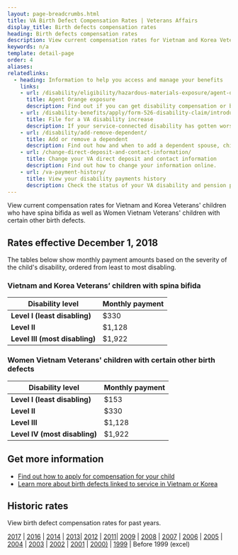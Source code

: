 ```yaml
---
layout: page-breadcrumbs.html
title: VA Birth Defect Compensation Rates | Veterans Affairs
display_title: Birth defects compensation rates
heading: Birth defects compensation rates
description: View current compensation rates for Vietnam and Korea Veterans' children who have spina bifida as well as Women Vietnam Veterans' children with certain other birth defects.
keywords: n/a
template: detail-page
order: 4
aliases:
relatedlinks:
  - heading: Information to help you access and manage your benefits
    links:
    - url: /disability/eligibility/hazardous-materials-exposure/agent-orange/
      title: Agent Orange exposure
      description: Find out if you can get disability compensation or benefits for illnesses believed to be caused by Agent Orange, a toxic chemical used to clear trees and plants during the war.
    - url: /disability-benefits/apply/form-526-disability-claim/introduction/ 
      title: File for a VA disability increase
      description: If your service-connected disability has gotten worse, find out how to file a claim to increase your disability rating.
    - url: /disability/add-remove-dependent/
      title: Add or remove a dependent
      description: Find out how and when to add a dependent spouse, child, or parent to your VA disability benefits. Also learn how to remove a dependent from your benefits.
    - url: /change-direct-deposit-and-contact-information/
      title: Change your VA direct deposit and contact information
      description: Find out how to change your information online.
    - url: /va-payment-history/
      title: View your disability payments history
      description: Check the status of your VA disability and pension payments. You can also see certain survivor benefits.      
---
```

<div class="va-introtext">

View current compensation rates for Vietnam and Korea Veterans' children who have spina bifida as well as Women Vietnam Veterans' children with certain other birth defects. 
</div>

<h2>Rates effective December 1, 2018</h2>

The tables below show monthly payment amounts based on the severity of the child's disability, ordered from least to most disabling.

<h3>Vietnam and Korea Veterans’ children with spina bifida</h3>

| Disability level  | Monthly payment | 
| -- | -- | 
| **Level I (least disabling)** | $330 | 
| **Level II**  | $1,128 | 
| **Level III (most disabling)** | $1,922 | 

<h3>Women Vietnam Veterans' children with certain other birth defects</h3>

| Disability level  | Monthly payment | 
| -- | -- | 
| **Level I (least disabling)** | $153 | 
| **Level II**  | $330 | 
| **Level III** | $1,128 | 
| **Level IV (most disabling)** | $1,922 | 


<h2>Get more information</h2>

- [Find out how to apply for compensation for your child](/disability/eligibility/special-claims/birth-defects/)
- [Learn more about birth defects linked to service in Vietnam or Korea](https://www.publichealth.va.gov/exposures/agentorange/birth-defects/index.asp)

<h2>Historic rates</h2>

View birth defect compensation rates for past years.

[2017](https://www.benefits.va.gov/COMPENSATION/sb2017.asp) | [2016](https://www.benefits.va.gov/COMPENSATION/sb2016.asp) | [2014](https://www.benefits.va.gov/COMPENSATION/sb2014.asp) | [2013](https://www.benefits.va.gov/COMPENSATION/sb2013.asp)| [2012](https://www.benefits.va.gov/COMPENSATION/sb2012.asp) | [2011](https://www.benefits.va.gov/COMPENSATION/sb2011.asp)| [2009](https://www.benefits.va.gov/COMPENSATION/sb2009.asp) | [2008](https://www.benefits.va.gov/COMPENSATION/sb2008.asp) | [2007](https://www.benefits.va.gov/COMPENSATION/sb2007.asp) | [2006](https://www.benefits.va.gov/COMPENSATION/sb2006.asp) | [2005](https://www.benefits.va.gov/COMPENSATION/sb2005.asp) | [2004](https://www.benefits.va.gov/COMPENSATION/sb2004.asp) | [2003](https://www.benefits.va.gov/COMPENSATION/sb2003.asp) | [2002](https://www.benefits.va.gov/COMPENSATION/sb2002.asp) | [2001](https://www.benefits.va.gov/COMPENSATION/sb2001.asp) | [2000)](https://www.benefits.va.gov/COMPENSATION/sb2000.asp) | [1999](https://www.benefits.va.gov/COMPENSATION/sb1999.asp) | Before 1999 (excel)
